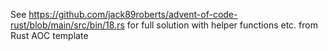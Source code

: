 See https://github.com/jack89roberts/advent-of-code-rust/blob/main/src/bin/18.rs for full solution with helper functions etc. from Rust AOC template
